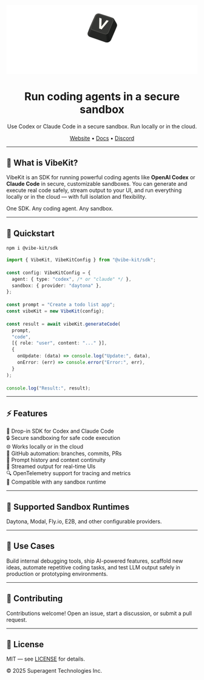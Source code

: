 <div align="center">

<img width="700px" src="./assets/vibekit-hero.png" />

# Run coding agents in a secure sandbox

Use Codex or Claude Code in a secure sandbox. Run locally or in the cloud.

[Website](https://vibekit.sh) • [Docs](https://docs.vibekit.sh) • [Discord](https://discord.com/invite/mhmJUTjW4b)

</div>

---

## 🧠 What is VibeKit?

VibeKit is an SDK for running powerful coding agents like **OpenAI Codex** or **Claude Code** in secure, customizable sandboxes. You can generate and execute real code safely, stream output to your UI, and run everything locally or in the cloud — with full isolation and flexibility.

One SDK. Any coding agent. Any sandbox.

---

## 🚀 Quickstart

```bash
npm i @vibe-kit/sdk
```

```ts
import { VibeKit, VibeKitConfig } from "@vibe-kit/sdk";

const config: VibeKitConfig = {
  agent: { type: "codex", /* or "claude" */ },
  sandbox: { provider: "daytona" },
};

const prompt = "Create a todo list app";
const vibeKit = new VibeKit(config);

const result = await vibeKit.generateCode(
  prompt,
  "code",
  [{ role: "user", content: "..." }],
  {
    onUpdate: (data) => console.log("Update:", data),
    onError: (err) => console.error("Error:", err),
  }
);

console.log("Result:", result);
```

---

## ⚡️ Features

🧠 Drop-in SDK for Codex and Claude Code  
🔒 Secure sandboxing for safe code execution  
🌐 Works locally or in the cloud  
🔁 GitHub automation: branches, commits, PRs  
💬 Prompt history and context continuity  
📡 Streamed output for real-time UIs  
🔍 OpenTelemetry support for tracing and metrics  
🧰 Compatible with any sandbox runtime

---

## 🧱 Supported Sandbox Runtimes

Daytona, Modal, Fly.io, E2B, and other configurable providers.

---

## 🧪 Use Cases

Build internal debugging tools, ship AI-powered features, scaffold new ideas, automate repetitive coding tasks, and test LLM output safely in production or prototyping environments.

---

## 🤝 Contributing

Contributions welcome! Open an issue, start a discussion, or submit a pull request.

---

## 📄 License

MIT — see [LICENSE](./LICENSE) for details.

© 2025 Superagent Technologies Inc.